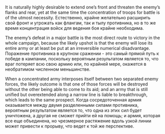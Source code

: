 
It is naturally highly desirable to extend one’s front and threaten the enemy’s flanks and rear, yet at the same time the concentration of troops for battle is of the utmost necessity.
Естественно, крайне желательно расширить свой фронт и угрожать как флангам, так и тылу противника, но в то же время концентрация войск для ведения боя крайне необходима.

The enemy’s defeat in a major battle is the most direct route to victory in the whole campaign, because the likely upshot is that the enemy will lose its entire army or at least be put at an irreversible numerical disadvantage.
Поражение противника в крупном сражении - это самый прямой путь к победе в кампании, поскольку вероятным результатом является то, что враг потеряет всю свою армию или, по крайней мере, окажется в необратимом численном меньшинстве.

When a concentrated army interposes itself between two separated enemy forces, the likely outcome is that one of those forces will be destroyed without the other being able to come to its aid; and an army that is still unified but overextended along a narrow line is liable to breakthrough, which leads to the same prospect.
Когда сосредоточенная армия оказывается между двумя разделенными силами противника, вероятным результатом является то, что одна из этих сил будет уничтожена, а другая не сможет прийти ей на помощь; и армия, которая все еще объединена, но чрезмерное растяжение вдоль узкой линии может привести к прорыву, что ведет к той же перспективе.
